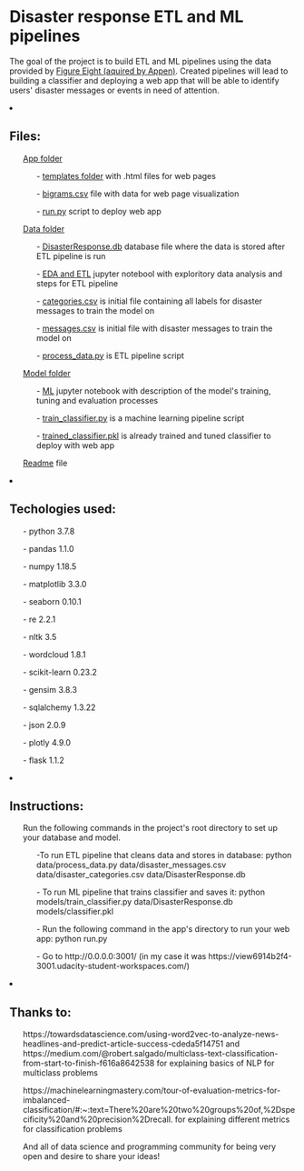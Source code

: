 <h1>Disaster response ETL and ML pipelines</h2>

The goal of the project is to build ETL and ML pipelines using the data provided by <a href='https://appen.com/'>Figure Eight (aquired by Appen)</a>. Created pipelines will lead to building a classifier and deploying a web app that will be able to identify users' disaster messages or events in need of attention.

<li>
 <h2>Files:</h2>
    <ul>  
      <a href='https://github.com/KhurazovRuslan/disaster_response_etl_and_ml_pipelines/tree/main/app'>App folder</a>
        <ul>- <a href=''https://github.com/KhurazovRuslan/disaster_response_etl_and_ml_pipelines/tree/main/app/templates>templates folder</a> with .html files for web pages</ul>
        <ul>- <a href='https://github.com/KhurazovRuslan/disaster_response_etl_and_ml_pipelines/blob/main/app/bigrams.csv'>bigrams.csv</a> file with data for web page visualization</ul>
        <ul>- <a href='https://github.com/KhurazovRuslan/disaster_response_etl_and_ml_pipelines/blob/main/app/run.py'>run.py</a> script to deploy web app</ul>
</ul>
    <ul>   
      <a href='https://github.com/KhurazovRuslan/disaster_response_etl_and_ml_pipelines/tree/main/data'>Data folder</a>
        <ul>- <a href='https://github.com/KhurazovRuslan/disaster_response_etl_and_ml_pipelines/blob/main/data/DisasterResponse.db'>DisasterResponse.db</a> database file where the data is stored after ETL pipeline is run</ul>
        <ul>- <a href='https://github.com/KhurazovRuslan/disaster_response_etl_and_ml_pipelines/blob/main/data/EDA%20and%20ETL.ipynb'> EDA and ETL</a> jupyter notebool with exploritory data analysis and steps for ETL pipeline</ul>
        <ul>- <a href='https://github.com/KhurazovRuslan/disaster_response_etl_and_ml_pipelines/blob/main/data/categories.csv'>categories.csv</a> is initial file containing all labels for disaster messages to train the model on</ul>
        <ul>- <a href='https://github.com/KhurazovRuslan/disaster_response_etl_and_ml_pipelines/blob/main/data/messages.csv'>messages.csv</a> is initial file with disaster messages to train the model on</ul>
        <ul>- <a href='https://github.com/KhurazovRuslan/disaster_response_etl_and_ml_pipelines/blob/main/data/process_data.py'>process_data.py</a> is ETL pipeline script</ul>
</ul>
    <ul>   
      <a href='https://github.com/KhurazovRuslan/disaster_response_etl_and_ml_pipelines/tree/main/model'>Model folder</a>
        <ul>- <a href='https://github.com/KhurazovRuslan/disaster_response_etl_and_ml_pipelines/blob/main/model/ML.ipynb'>ML</a> jupyter notebook with description of the model's training, tuning and evaluation processes</ul>
        <ul>- <a href='https://github.com/KhurazovRuslan/disaster_response_etl_and_ml_pipelines/blob/main/model/train_classifier.py'>train_classifier.py</a> is a machine learning pipeline script</ul>
        <ul>- <a href='https://github.com/KhurazovRuslan/disaster_response_etl_and_ml_pipelines/blob/main/model/trained_classifier.pkl'>trained_classifier.pkl</a> is already trained and tuned classifier to deploy with web app</ul>
</ul>  
    <ul><a href='https://github.com/KhurazovRuslan/disaster_response_etl_and_ml_pipelines/blob/main/README.md'>Readme</a> file</ul>      
</li>  
<li>
  <h2>Techologies used:</h2>
      <ul>- python 3.7.8</ul>
      <ul>- pandas 1.1.0</ul>
      <ul>- numpy 1.18.5</ul>
      <ul>- matplotlib 3.3.0</ul>
      <ul>- seaborn 0.10.1</ul>
      <ul>- re 2.2.1</ul>
      <ul>- nltk 3.5</ul>
      <ul>- wordcloud 1.8.1</ul>
      <ul>- scikit-learn 0.23.2</ul>
      <ul>- gensim 3.8.3</ul>
      <ul>- sqlalchemy 1.3.22</ul>
      <ul>- json 2.0.9</ul>
      <ul>- plotly 4.9.0</ul>
      <ul>- flask 1.1.2</ul> 
</li>
<li>
  <h2>Instructions:</h2>
  <ul>
    Run the following commands in the project's root directory to set up your database and model.
    <ul> -To run ETL pipeline that cleans data and stores in database: python data/process_data.py data/disaster_messages.csv data/disaster_categories.csv data/DisasterResponse.db</ul>
    <ul>- To run ML pipeline that trains classifier and saves it: python models/train_classifier.py data/DisasterResponse.db models/classifier.pkl</ul>
    <ul>- Run the following command in the app's directory to run your web app: python run.py</ul>
    <ul>- Go to http://0.0.0.0:3001/ (in my case it was https://view6914b2f4-3001.udacity-student-workspaces.com/)</ul>
</ul>
</li>
<li>
  <h2>Thanks to:</h2>
  <ul>https://towardsdatascience.com/using-word2vec-to-analyze-news-headlines-and-predict-article-success-cdeda5f14751 and https://medium.com/@robert.salgado/multiclass-text-classification-from-start-to-finish-f616a8642538 for explaining basics of NLP for multiclass problems</ul>
  <ul>https://machinelearningmastery.com/tour-of-evaluation-metrics-for-imbalanced-classification/#:~:text=There%20are%20two%20groups%20of,%2Dspecificity%20and%20precision%2Drecall. for explaining different metrics for classification problems</ul>
  <ul>And all of data science and programming community for being very open and desire to share your ideas!</ul>
</li>  
